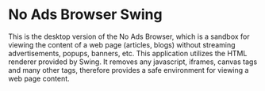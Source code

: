 No Ads Browser Swing
====================

This is the desktop version of the No Ads Browser, which is a sandbox for viewing the content of a web page (articles, blogs) without streaming advertisements, popups, banners, etc. This application utilizes the HTML renderer provided by Swing. It removes any javascript, iframes, canvas tags and many other tags, therefore provides a safe environment for viewing a web page content.

